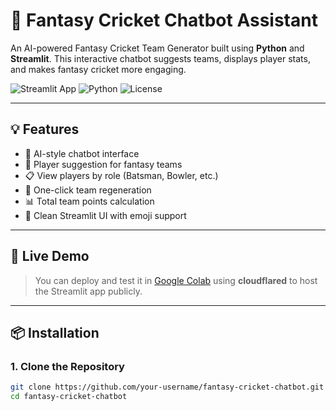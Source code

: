 # 🏏 Fantasy Cricket Chatbot Assistant

An AI-powered Fantasy Cricket Team Generator built using **Python** and **Streamlit**. This interactive chatbot suggests teams, displays player stats, and makes fantasy cricket more engaging.

![Streamlit App](https://img.shields.io/badge/Streamlit-Running-brightgreen)
![Python](https://img.shields.io/badge/Python-3.8+-blue)
![License](https://img.shields.io/badge/License-MIT-lightgrey)

---

## 💡 Features

- 🤖 AI-style chatbot interface
- 🏏 Player suggestion for fantasy teams
- 📋 View players by role (Batsman, Bowler, etc.)
- 🔄 One-click team regeneration
- 📊 Total team points calculation
- 🎨 Clean Streamlit UI with emoji support

---

## 🚀 Live Demo

> You can deploy and test it in [Google Colab](https://colab.research.google.com/) using **cloudflared** to host the Streamlit app publicly.

---

## 📦 Installation

### 1. Clone the Repository

```bash
git clone https://github.com/your-username/fantasy-cricket-chatbot.git
cd fantasy-cricket-chatbot
